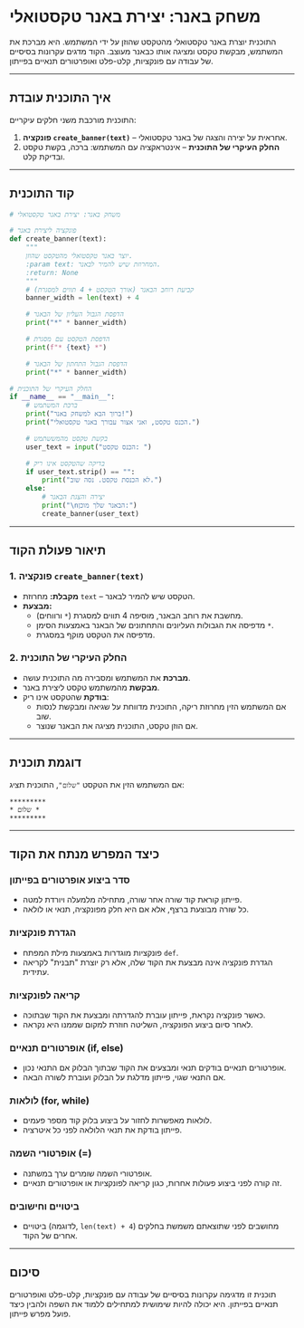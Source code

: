 # משחק באנר: יצירת באנר טקסטואלי

    
התוכנית יוצרת באנר טקסטואלי מהטקסט שהוזן על ידי המשתמש. היא מברכת את המשתמש, מבקשת טקסט ומציגה אותו כבאנר מעוצב.
הקוד מדגים עקרונות בסיסיים של עבודה עם פונקציות, קלט-פלט ואופרטורים תנאיים בפייתון.

---

## **איך התוכנית עובדת**

התוכנית מורכבת משני חלקים עיקריים:
1. **פונקציה `create_banner(text)`** – אחראית על יצירה והצגה של באנר טקסטואלי.
2. **החלק העיקרי של התוכנית** – אינטראקציה עם המשתמש: ברכה, בקשת טקסט ובדיקת קלט.

---

## **קוד התוכנית**

```python
# משחק באנר: יצירת באנר טקסטואלי

# פונקציה ליצירת באנר
def create_banner(text):
    """
    יוצר באנר טקסטואלי מהטקסט שהוזן.
    :param text: המחרוזת שיש להמיר לבאנר.
    :return: None
    """
    # קביעת רוחב הבאנר (אורך הטקסט + 4 תווים למסגרת)
    banner_width = len(text) + 4

    # הדפסת הגבול העליון של הבאנר
    print("*" * banner_width)

    # הדפסת הטקסט עם מסגרת
    print(f"* {text} *")

    # הדפסת הגבול התחתון של הבאנר
    print("*" * banner_width)

# החלק העיקרי של התוכנית
if __name__ == "__main__":
    # ברכת המשתמש
    print("ברוך הבא למשחק באנר!")
    print("הכנס טקסט, ואני אצור עבורך באנר טקסטואלי.")

    # בקשת טקסט מהמששתמש
    user_text = input("הכנס טקסט: ")

    # בדיקה שהטקסט אינו ריק
    if user_text.strip() == "":
        print("לא הכנסת טקסט. נסה שוב.")
    else:
        # יצירה והצגת הבאנר
        print("\nהבאנר שלך מוכן:")
        create_banner(user_text)
```

---

## **תיאור פעולת הקוד**

### **1. פונקציה `create_banner(text)`**
- **מקבלת:** מחרוזת `text` – הטקסט שיש להמיר לבאנר.
- **מבצעת:**
  - מחשבת את רוחב הבאנר, מוסיפה 4 תווים למסגרת (`*` ורווחים).
  - מדפיסה את הגבולות העליונים והתחתונים של הבאנר באמצעות הסימן `*`.
  - מדפיסה את הטקסט מוקף במסגרת.

### **2. החלק העיקרי של התוכנית**
- **מברכת** את המשתמש ומסבירה מה התוכנית עושה.
- **מבקשת** מהמשתמש טקסט ליצירת באנר.
- **בודקת** שהטקסט אינו ריק:
  - אם המשתמש הזין מחרוזת ריקה, התוכנית מדווחת על שגיאה ומבקשת לנסות שוב.
  - אם הוזן טקסט, התוכנית מציגה את הבאנר שנוצר.

---

## **דוגמת תוכנית**

אם המשתמש הזין את הטקסט `"שלום"`, התוכנית תציג:
```
*********
* שלום *
*********
```

---


## **כיצד המפרש מנתח את הקוד**

### **סדר ביצוע אופרטורים בפייתון**
- פייתון קוראת קוד שורה אחר שורה, מתחילה מלמעלה ויורדת למטה.
- כל שורה מבוצעת ברצף, אלא אם היא חלק מפונקציה, תנאי או לולאה.

### **הגדרת פונקציות**
- פונקציות מוגדרות באמצעות מילת המפתח `def`.
- הגדרת פונקציה אינה מבצעת את הקוד שלה, אלא רק יוצרת "תבנית" לקריאה עתידית.

### **קריאה לפונקציות**
- כאשר פונקציה נקראת, פייתון עוברת להגדרתה ומבצעת את הקוד שבתוכה.
- לאחר סיום ביצוע הפונקציה, השליטה חוזרת למקום שממנו היא נקראה.

### **אופרטורים תנאיים (if, else)**
- אופרטורים תנאיים בודקים תנאי ומבצעים את הקוד שבתוך הבלוק אם התנאי נכון.
- אם התנאי שגוי, פייתון מדלגת על הבלוק ועוברת לשורה הבאה.

### **לולאות (for, while)**
- לולאות מאפשרות לחזור על ביצוע בלוק קוד מספר פעמים.
- פייתון בודקת את תנאי הלולאה לפני כל איטרציה.

### **אופרטורי השמה (=)**
- אופרטורי השמה שומרים ערך במשתנה.
- זה קורה לפני ביצוע פעולות אחרות, כגון קריאה לפונקציות או אופרטורים תנאיים.

### **ביטויים וחישובים**
- ביטויים (לדוגמה, `len(text) + 4`) מחושבים לפני שתוצאתם משמשת בחלקים אחרים של הקוד.

---

## **סיכום**

תוכנית זו מדגימה עקרונות בסיסיים של עבודה עם פונקציות, קלט-פלט ואופרטורים תנאיים בפייתון. היא יכולה להיות שימושית למתחילים ללמוד את השפה ולהבין כיצד פועל מפרש פייתון.

